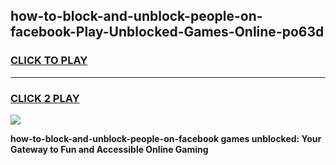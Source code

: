 
## how-to-block-and-unblock-people-on-facebook-Play-Unblocked-Games-Online-po63d
<h3>
<a href="https://premium76.site?title=how-to-block-and-unblock-people-on-facebook&ref=25A">CLICK TO PLAY</a></h3>
<hr>

<h3>
<a href="https://premium76.site?title=how-to-block-and-unblock-people-on-facebook&ref=25A">CLICK 2 PLAY</a>
  
</h3>

<a href="https://premium76.site?title=how-to-block-and-unblock-people-on-facebook&ref=25A"><img src="https://clearcache.store/games.png"></a>


**how-to-block-and-unblock-people-on-facebook games unblocked: Your Gateway to Fun and Accessible Online Gaming**
